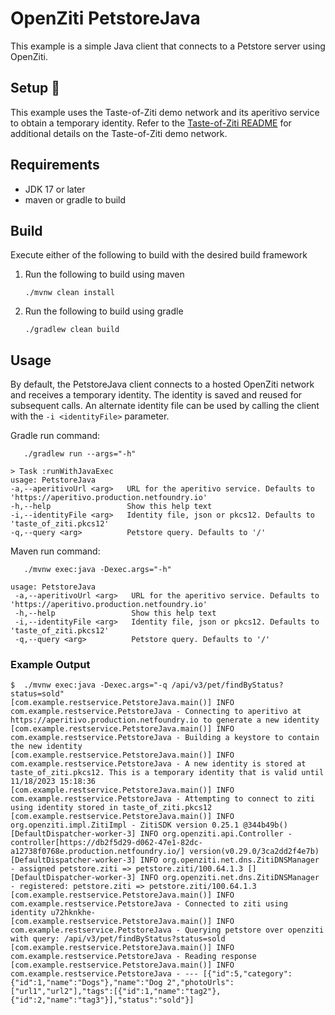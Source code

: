 # OpenZiti PetstoreJava

This example is a simple Java client that connects to a Petstore server using OpenZiti.

## Setup :wrench:
This example uses the Taste-of-Ziti demo network and its aperitivo service to obtain a temporary identity. Refer to
the [Taste-of-Ziti README](../../README.md) for additional details on the Taste-of-Ziti demo network.

## Requirements
* JDK 17 or later
* maven or gradle to build

## Build
Execute either of the following to build with the desired build framework

1. Run the following to build using maven

       ./mvnw clean install

1. Run the following to build using gradle

       ./gradlew clean build

## Usage

By default, the PetstoreJava client connects to a hosted OpenZiti network and receives a temporary identity.  The
identity is saved and reused for subsequent calls.  An alternate identity file can be used by calling the client with
the `-i <identityFile>` parameter.


Gradle run command:

       ./gradlew run --args="-h"

```shell
> Task :runWithJavaExec
usage: PetstoreJava
-a,--aperitivoUrl <arg>   URL for the aperitivo service. Defaults to 'https://aperitivo.production.netfoundry.io'
-h,--help                 Show this help text
-i,--identityFile <arg>   Identity file, json or pkcs12. Defaults to 'taste_of_ziti.pkcs12'
-q,--query <arg>          Petstore query. Defaults to '/'
```

Maven run command:

       ./mvnw exec:java -Dexec.args="-h"

```shell
usage: PetstoreJava
 -a,--aperitivoUrl <arg>   URL for the aperitivo service. Defaults to 'https://aperitivo.production.netfoundry.io'
 -h,--help                 Show this help text
 -i,--identityFile <arg>   Identity file, json or pkcs12. Defaults to 'taste_of_ziti.pkcs12'
 -q,--query <arg>          Petstore query. Defaults to '/'
```

### Example Output
```shell
$  ./mvnw exec:java -Dexec.args="-q /api/v3/pet/findByStatus?status=sold"
[com.example.restservice.PetstoreJava.main()] INFO com.example.restservice.PetstoreJava - Connecting to aperitivo at https://aperitivo.production.netfoundry.io to generate a new identity
[com.example.restservice.PetstoreJava.main()] INFO com.example.restservice.PetstoreJava - Building a keystore to contain the new identity
[com.example.restservice.PetstoreJava.main()] INFO com.example.restservice.PetstoreJava - A new identity is stored at taste_of_ziti.pkcs12. This is a temporary identity that is valid until 11/18/2023 15:18:36
[com.example.restservice.PetstoreJava.main()] INFO com.example.restservice.PetstoreJava - Attempting to connect to ziti using identity stored in taste_of_ziti.pkcs12
[com.example.restservice.PetstoreJava.main()] INFO org.openziti.impl.ZitiImpl - ZitiSDK version 0.25.1 @344b49b()
[DefaultDispatcher-worker-3] INFO org.openziti.api.Controller - controller[https://db2f5d29-d062-47e1-82dc-a12738f0768e.production.netfoundry.io/] version(v0.29.0/3ca2dd2f4e7b)
[DefaultDispatcher-worker-3] INFO org.openziti.net.dns.ZitiDNSManager - assigned petstore.ziti => petstore.ziti/100.64.1.3 []
[DefaultDispatcher-worker-3] INFO org.openziti.net.dns.ZitiDNSManager - registered: petstore.ziti => petstore.ziti/100.64.1.3
[com.example.restservice.PetstoreJava.main()] INFO com.example.restservice.PetstoreJava - Connected to ziti using identity u72hknkhe-
[com.example.restservice.PetstoreJava.main()] INFO com.example.restservice.PetstoreJava - Querying petstore over openziti with query: /api/v3/pet/findByStatus?status=sold
[com.example.restservice.PetstoreJava.main()] INFO com.example.restservice.PetstoreJava - Reading response
[com.example.restservice.PetstoreJava.main()] INFO com.example.restservice.PetstoreJava - --- [{"id":5,"category":{"id":1,"name":"Dogs"},"name":"Dog 2","photoUrls":["url1","url2"],"tags":[{"id":1,"name":"tag2"},{"id":2,"name":"tag3"}],"status":"sold"}]
```
